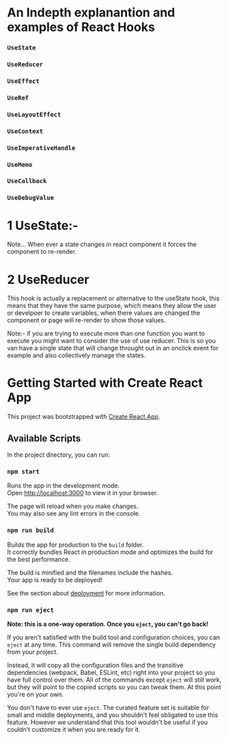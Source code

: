 # An Indepth explanantion and examples  of React Hooks 
### `UseState`
### `UseReducer`
### `UseEffect`
### `UseRef`
### `UseLayoutEffect`
### `UseContext`
### `UseImperativeHandle`
### `UseMemo`
### `UseCallback`
### `UseDebugValue`


# 1 UseState:-
 Note...
 When ever a state changes in react component it forces the component to re-render.

 # 2 UseReducer 
   This hook is actually a replacement or alternative to the useState hook, this means that they have the same purpose, which means they allow the user or develpoer to  create variables, when there values are changed the component or page will re-render to show those values. 

   Note:-
   if you are trying to execute more than one function you want to execute you might want to consider the use of use reducer. This is so you van have a single state that will change throught out in an onclick event for example and also collectively manage the states.










# Getting Started with Create React App

This project was bootstrapped with [Create React App](https://github.com/facebook/create-react-app).

## Available Scripts

In the project directory, you can run:

### `npm start`

Runs the app in the development mode.\
Open [http://localhost:3000](http://localhost:3000) to view it in your browser.

The page will reload when you make changes.\
You may also see any lint errors in the console.


### `npm run build`

Builds the app for production to the `build` folder.\
It correctly bundles React in production mode and optimizes the build for the best performance.

The build is minified and the filenames include the hashes.\
Your app is ready to be deployed!

See the section about [deployment](https://facebook.github.io/create-react-app/docs/deployment) for more information.

### `npm run eject`

**Note: this is a one-way operation. Once you `eject`, you can't go back!**

If you aren't satisfied with the build tool and configuration choices, you can `eject` at any time. This command will remove the single build dependency from your project.

Instead, it will copy all the configuration files and the transitive dependencies (webpack, Babel, ESLint, etc) right into your project so you have full control over them. All of the commands except `eject` will still work, but they will point to the copied scripts so you can tweak them. At this point you're on your own.

You don't have to ever use `eject`. The curated feature set is suitable for small and middle deployments, and you shouldn't feel obligated to use this feature. However we understand that this tool wouldn't be useful if you couldn't customize it when you are ready for it.

